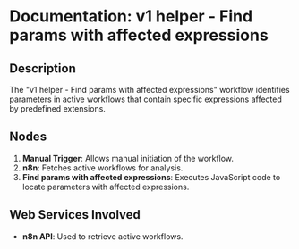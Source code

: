 # Documentation: v1 helper - Find params with affected expressions

## Description
The "v1 helper - Find params with affected expressions" workflow identifies parameters in active workflows that contain specific expressions affected by predefined extensions.

## Nodes
1. **Manual Trigger**: Allows manual initiation of the workflow.
2. **n8n**: Fetches active workflows for analysis.
3. **Find params with affected expressions**: Executes JavaScript code to locate parameters with affected expressions.

## Web Services Involved
- **n8n API**: Used to retrieve active workflows.
